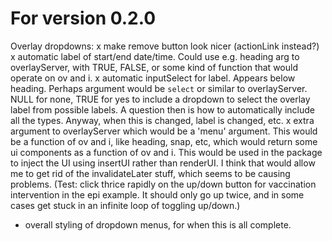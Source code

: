 # For version 0.2.0

Overlay dropdowns:
x make remove button look nicer (actionLink instead?)
x automatic label of start/end date/time. Could use e.g. heading arg to
  overlayServer, with TRUE, FALSE, or some kind of function that would operate 
  on ov and i.
x automatic inputSelect for label. Appears below heading. Perhaps argument would
  be `select` or similar to overlayServer. NULL for none, TRUE for yes to 
  include a dropdown to select the overlay label from possible labels. A 
  question then is how to automatically include all the types. Anyway, when 
  this is changed, label is changed, etc.
x extra argument to overlayServer which would be a 'menu' argument. This would
  be a function of ov and i, like heading, snap, etc, which would return some
  ui components as a function of ov and i. This would be used in the package
  to inject the UI using insertUI rather than renderUI. I think that would 
  allow me to get rid of the invalidateLater stuff, which seems to be causing
  problems. (Test: click thrice rapidly on the up/down button for vaccination
  intervention in the epi example. It should only go up twice, and in some 
  cases get stuck in an infinite loop of toggling up/down.)
- overall styling of dropdown menus, for when this is all complete.
